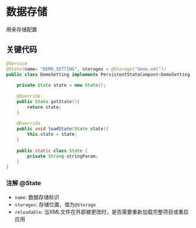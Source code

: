 # 数据存储

用来存储配置

## 关键代码

```java
@Service
@State(name= "DEMO_SETTING", storages = @Storage("demo.xml"))
public class DemoSetting implements PersistentStateCompont<DemoSetting.State> {
    
    private State state = new State();
    
    @Override
    public State getState(){
        return state;
    }
    
    @Override
    public void loadState(State state){
        this.state = state;
    }
    
    public static class State {
        private String stringParam;
    }
}
```

### 注解 @State

- `name`: 数据存储标识
- `storages`: 存储位置，值为`@Storage`
- `reloadable`: 当XML文件在外部被更改时，是否需要重新加载完整项目或重启应用